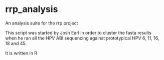 rrp_analysis
============

An analysis suite for the rrp project

This script was started by Josh Earl in order to cluster the fasta results when he ran all the HPV ABI sequencing against prototypical HPV 6, 11, 16, 18 and 45.

It is written in R
